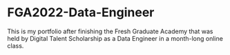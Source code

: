 # FGA2022-Data-Engineer
 This is my portfolio after finishing the Fresh Graduate Academy that was held by Digital Talent Scholarship as a Data Engineer in a month-long online class.
